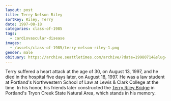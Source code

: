 ```yaml
---
layout: post
title: Terry Nelson Riley
sortKey: Riley, Terry
date: 1997-08-18
categories: class-of-1985
tags:
  - cardiovascular-disease
images:
  - /assets/class-of-1985/terry-nelson-riley-1.png
gender: male
obituary: https://archive.seattletimes.com/archive/?date=19980714&slug=2761064
---
```

Terry suffered a heart attack at the age of 30, on August 13, 1997, and he died in the hospital five days later, on August 18, 1997. He was a law student at Portland's Northwestern School of Law at Lewis & Clark College at the time. In his honor, his friends later constructed the [Terry Riley Bridge](https://www.oregonhikers.org/field_guide/Terry_Riley_Bridge) in Portland's Tryon Creek State Natural Area, which stands in his memory.
